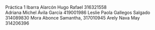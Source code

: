 Práctica 1
Ibarra Alarcón Hugo Rafael 316321558  
Adriana Michel Ávila García 419001986
Leslie Paola Gallegos Salgado 314089830
Mora Abonce Samantha, 317010945
Arely Nava May 314206396

